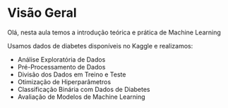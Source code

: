 # Visão Geral

Olá, nesta aula temos a introdução teórica e prática de Machine Learning

Usamos dados de diabetes disponíveis no Kaggle e realizamos:
- Análise Exploratória de Dados
- Pré-Processamento de Dados
- Divisão dos Dados em Treino e Teste
- Otimização de Hiperparâmetros
- Classificação Binária com Dados de Diabetes
- Avaliação de Modelos de Machine Learning

